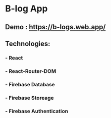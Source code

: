 # B-log App

## Demo : https://b-logs.web.app/

## Technologies:

### - React
### - React-Router-DOM
### - Firebase Database
### - Firebase Storeage
### - Firebase Authentication
